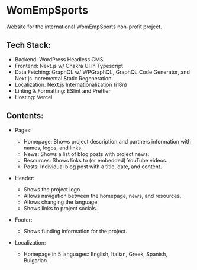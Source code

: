 # WomEmpSports

Website for the international WomEmpSports non-profit project.

## Tech Stack:
- Backend: WordPress Headless CMS
- Frontend: Next.js w/ Chakra UI in Typescript
- Data Fetching: GraphQL w/ WPGraphQL, GraphQL Code Generator, and Next.js Incremental Static Regeneration
- Localization: Next.js Internationalization (i18n)
- Linting & Formatting: ESlint and Prettier
- Hosting: Vercel

## Contents:
- Pages:
  - Homepage: Shows project description and partners information with names, logos, and links.
  - News: Shows a list of blog posts with project news.
  - Resources: Shows links to (or embedded) YouTube videos.
  - Posts: Individual blog post with a title, date, and content. 

- Header:
  - Shows the project logo.
  - Allows navigation between the homepage, news, and resources.
  - Allows changing the language.
  - Shows links to project socials.

- Footer:
  - Shows funding information for the project.

- Localization: 
  - Homepage in 5 languages: English, Italian, Greek, Spanish, Bulgarian.
